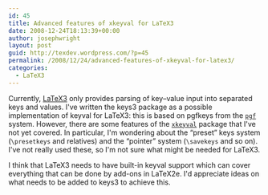 ```yaml
---
id: 45
title: Advanced features of xkeyval for LaTeX3
date: 2008-12-24T18:13:39+00:00
author: josephwright
layout: post
guid: http://texdev.wordpress.com/?p=45
permalink: /2008/12/24/advanced-features-of-xkeyval-for-latex3/
categories:
  - LaTeX3
---
```

Currently, [LaTeX3](https://www.latex-project.org/latex3.html) only provides parsing of key–value input into separated keys and values. I've written the keys3 package as a possible implementation of keyval for LaTeX3: this is based on pgfkeys from the [`pgf`](https://ctan.org/pkg/pgf) system. However, there are some features of the [`xkeyval`](https://ctan.org/pkg/xkeyval) package that I've not yet covered. In particular, I'm wondering about the “preset” keys system (`\presetkeys` and relatives) and the “pointer” system (`\savekeys` and so on). I've not really used these, so I'm not sure what might be needed for LaTeX3.

I think that LaTeX3 needs to have built-in keyval support which can cover everything that can be done by add-ons in LaTeX2e. I'd appreciate ideas on what needs to be added to keys3 to achieve this.
